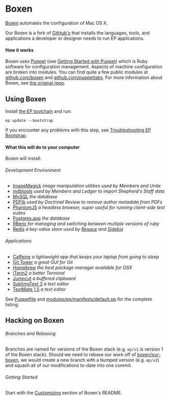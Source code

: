 # Boxen

[Boxen](https://boxen.github.com/) automates the configuration of Mac OS X.

Our Boxen is a fork of [GitHub's](https://github.com/boxen/our-boxen) that installs the languages, tools, and applications a developer or designer needs to run EP applications.

#### How it works

Boxen uses [Puppet](https://puppetlabs.com/) (see [Getting Started with Puppet](https://github.com/boxen/our-boxen/blob/master/docs/puppet.md)) which is Ruby software for configuration management. Aspects of machine configuration are broken into modules. You can find quite a few public modules at [github.com/boxen](https://github.com/boxen) and [github.com/puppetlabs](https://github.com/puppetlabs). For more information about Boxen, see [the original repo](https://github.com/boxen/our-boxen).



## Using Boxen

Install [the EP toolchain](https://github.com/concordia-publishing-house/ep#installing-ep) and run:

```
ep update --bootstrap
```

If you encounter any problems with this step, see [Troubleshooting EP Bootstrap](https://github.com/concordia-publishing-house/ep/wiki/Troubleshooting-EP-Bootstrap).



#### What this will do to your computer

Boxen will install:

###### Development Environment

  * [ImageMagick](http://www.imagemagick.org/) _image manipulation utilities used by Members and Unite_
  * [mdbtools](https://github.com/brianb/mdbtools) _used by Members and Ledger to import Shepherd's Staff data_
  * [MySQL](http://www.mysql.com/) _the database_
  * [PDFtk](http://www.pdflabs.com/tools/pdftk-the-pdf-toolkit/) _used by Doctrinal Review to remove author metadata from PDFs_
  * [PhantomJS](http://phantomjs.org/) _a headless browser, super useful for running client-side test suites_
  * [Postgres.app](http://postgresapp.com/) _the database_
  * [RBenv](https://github.com/sstephenson/rbenv) _for managing and switching between multiple versions of ruby_
  * [Redis](http://redis.io/) _a key-value store used by [Resque](https://github.com/resque/resque) and [Sidekiq](http://sidekiq.org/)_

###### Applications

  * [Caffeine](http://lightheadsw.com/caffeine/) _a lightweight app that keeps your laptop from going to sleep_
  * [Git Tower](http://www.git-tower.com/) _a great GUI for Git_
  * [Homebrew](http://mxcl.github.com/homebrew/) _the best package manager available for OSX_
  * [iTerm2](http://www.iterm2.com/) _a better Terminal_
  * [Jumpcut](http://jumpcut.sourceforge.net/) _a buffered clipboard_
  * [SublimeText 3](http://www.sublimetext.com/) _a text editor_
  * [TextMate 1.5](http://macromates.com/) _a text editor_

See [Puppetfile](https://github.com/concordia-publishing-house/boxen/blob/master/Puppetfile) and [modules/ep/manifests/default.pp](https://github.com/concordia-publishing-house/boxen/blob/master/modules/ep/manifests/default.pp) for the complete listing.



## Hacking on Boxen

###### Branches and Rebasing

Branches are named for versions of the Boxen stack (e.g. `ep/v1` is version 1 of the Boxen stack). Should we need to rebase our work off of [boxen/our-boxen](https://github.com/boxen/our-boxen), we would create a new branch with a bumped version (e.g. `ep/v2`) and squash all of our modifications to-date into one commit.

###### Getting Started

Start with the [Customizing](https://github.com/boxen/our-boxen#customizing) section of Boxen's README.
